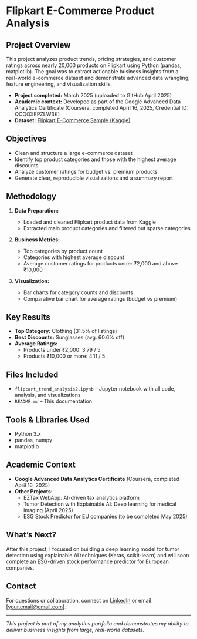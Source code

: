 # Flipkart E-Commerce Product Analysis

## Project Overview

This project analyzes product trends, pricing strategies, and customer ratings across nearly 20,000 products on Flipkart using Python (pandas, matplotlib). The goal was to extract actionable business insights from a real-world e-commerce dataset and demonstrate advanced data wrangling, feature engineering, and visualization skills.

- **Project completed:** March 2025 (uploaded to GitHub April 2025)
- **Academic context:** Developed as part of the Google Advanced Data Analytics Certificate (Coursera, completed April 16, 2025, Credential ID: QCQQXEPZLW3K)
- **Dataset:** [Flipkart E-Commerce Sample (Kaggle)](https://www.kaggle.com/datasets/PromptCloudHQ/flipkart-products)

## Objectives

- Clean and structure a large e-commerce dataset
- Identify top product categories and those with the highest average discounts
- Analyze customer ratings for budget vs. premium products
- Generate clear, reproducible visualizations and a summary report

## Methodology

1. **Data Preparation:**  
   - Loaded and cleaned Flipkart product data from Kaggle
   - Extracted main product categories and filtered out sparse categories

2. **Business Metrics:**  
   - Top categories by product count
   - Categories with highest average discount
   - Average customer ratings for products under ₹2,000 and above ₹10,000

3. **Visualization:**  
   - Bar charts for category counts and discounts
   - Comparative bar chart for average ratings (budget vs premium)

## Key Results

- **Top Category:** Clothing (31.5% of listings)
- **Best Discounts:** Sunglasses (avg. 60.6% off)
- **Average Ratings:**  
  - Products under ₹2,000: 3.79 / 5  
  - Products ₹10,000 or more: 4.11 / 5

## Files Included

- `flipcart_trend_analysis2.ipynb` – Jupyter notebook with all code, analysis, and visualizations
- `README.md` – This documentation

## Tools & Libraries Used

- Python 3.x
- pandas, numpy
- matplotlib

## Academic Context

- **Google Advanced Data Analytics Certificate** (Coursera, completed April 16, 2025)
- **Other Projects:**  
  - EZTax WebApp: AI-driven tax analytics platform  
  - Tumor Detection with Explainable AI: Deep learning for medical imaging (April 2025)
  - ESG Stock Predictor for EU companies (to be completed May 2025)

## What’s Next?

After this project, I focused on building a deep learning model for tumor detection using explainable AI techniques (Keras, scikit-learn) and will soon complete an ESG-driven stock performance predictor for European companies.

## Contact

For questions or collaboration, connect on [LinkedIn](https://www.linkedin.com/in/jatinjayara/) or email [your.email@email.com].

---

*This project is part of my analytics portfolio and demonstrates my ability to deliver business insights from large, real-world datasets.*
